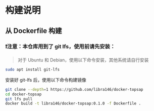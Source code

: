 # 构建说明

## 从 Dockerfile 构建

### ❗️注意：本仓库用到了 git lfs，使用前请先安装：

> 对于 Ubuntu 和 Debian，使用以下命令安装，其他系统请自行安装

```bash
sudo apt install git-lfs
```

安装好 git-lfs 后，使用以下命令构建镜像


```bash
git clone --depth=1 https://github.com/libra146/docker-topsap
cd docker-topsap
git lfs pull
docker build -t libra146/docker-topsap:0.1.0 -f Dockerfile .
```
